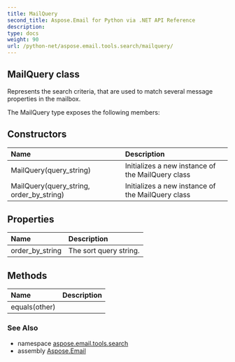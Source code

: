 ```yaml
---
title: MailQuery
second_title: Aspose.Email for Python via .NET API Reference
description: 
type: docs
weight: 90
url: /python-net/aspose.email.tools.search/mailquery/
---
```


## MailQuery class

Represents the search criteria, that are used to match several message properties in the mailbox.

The MailQuery type exposes the following members:
## Constructors
| Name | Description |
| :- | :- |
|MailQuery(query_string)|Initializes a new instance of the MailQuery class|
|MailQuery(query_string, order_by_string)|Initializes a new instance of the MailQuery class|
## Properties
| Name | Description |
| :- | :- |
|order_by_string|The sort query string.|
## Methods
| Name | Description |
| :- | :- |
|equals(other)|  |

### See Also

* namespace [aspose.email.tools.search](/email/python-net/aspose.email.tools.search/)
* assembly [Aspose.Email](/email/python-net/)


